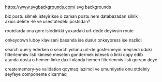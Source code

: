 https://www.svgbackgrounds.com/ 
svg backgrounds 

biz postu silmek isteyirikse o zaman postu hem databazadan silirik axios.delete -le
ve usestatedeki postsdan?

routelarda <Navigate> ona gore isledirikki yuxardaki url-dede deyiwsin route 

onkeydown luboy klavisani basanda ise dusur
onkeypress ise nazlidi

search query ederken o search yolunu url-de gostermeyin meqsedi oduki filterlenmiw listi kimese meselen gondermek istesek o linki copy edib atanda dosta o hemen linke daxil olanda hemen filterlenmis listi gorsun deye

creatememory-ye validation qoymaq lazimdi ve umumiyetle onu otdelniy seyfeye componente cixarmaq